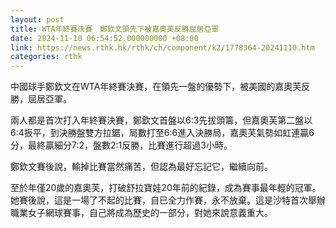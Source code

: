```yaml
---
layout: post
title: WTA年終賽決賽　鄭欽文領先下被嘉奧芙反勝屈居亞軍
date: 2024-11-10 06:54:52.000000000 +08:00
link: https://news.rthk.hk/rthk/ch/component/k2/1778364-20241110.htm
categories: rthk
---
```


中國球手鄭欽文在WTA年終賽決賽，在領先一盤的優勢下，被美國的嘉奧芙反勝，屈居亞軍。

兩人都是首次打入年終賽決賽，鄭欽文首盤以6:3先拔頭籌，但嘉奧芙第二盤以6:4扳平，到決勝盤雙方拉鋸，局數打至6:6進入決勝局，嘉奧芙氣勢如虹連贏6分，最終贏細分7:2，盤數2:1反勝，比賽進行超過3小時。

鄭欽文賽後說，輸掉比賽當然痛苦，但認為最好忘記它，繼續向前。

至於年僅20歲的嘉奧芙，打破舒拉寶娃20年前的紀錄，成為賽事最年輕的冠軍。她賽後說，這是一場了不起的比賽，自已全力作賽，永不放棄。這是沙特首次舉辦職業女子網球賽事，自己將成為歷史的一部分，對她來說意義重大。

